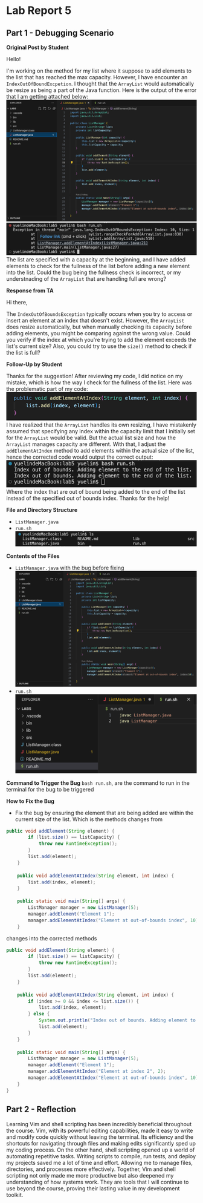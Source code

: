 # **Lab Report 5**
## **Part 1 - Debugging Scenario**

**Original Post by Student**

Hello!

I'm working on the method for my list where it suppose to add elements to the list that has reached the max capacity. However, I have encounter an `IndexOutOfBoundExcpetion`. I thought that the `ArrayList` would automatically be resize as being a part of the Java function. Here is the output of the error that I am getting attached below: 
![Image](error.png)
![Image](output1.png)
The list are specified with a capacity at the beginning, and I have added elements to check for the fullness of the list before adding a new element into the list. Could the bug being the fullness check is incorrect, or my understnading of the `ArrayList` that are handling full are wrong?

**Response from TA**

Hi there,

The `IndexOutOfBoundsException` typically occurs when you try to access or insert an element at an index that doesn't exist. However, the `ArrayList` does resize automatically, but when manually checking its capacity before adding elements, you might be comparing against the wrong value. Could you verify if the index at which you're trying to add the element exceeds the list's current size? Also, you could try to use the `size()` method to check if the list is full?

**Follow-Up by Student**

Thanks for the suggestion! After reviewing my code, I did notice on my mistake, which is how the way I check for the fullness of the list. Here was the problematic part of my code:
![Image](problem.png)
I have realized that the `ArrayList` handles its own resizing, I have mistakenly assumed that specifying any index within the capacity limit that I initially set for the `ArrayList` would be valid. But the actual list size and how the `ArrayList` manages capacity are different. With that, I adjust the `addElementAtIndex` method to add elements within the actual size of the list, hence the corrected code would output the correct output:
![Image](output2.png)
Where the index that are out of bound being added to the end of the list instead of the specified out of bounds index.
Thanks for the help!

**File and Directory Structure**
-   `ListManager.java`
-   `run.sh`
  ![Image](files.png)

**Contents of the Files**
- `ListManager.java` with the bug before fixing
  ![Image](error.png)
- `run.sh`
  ![Image](run.png)

**Command to Trigger the Bug**
`bash run.sh`, are the command to run in the terminal for the bug to be triggered

**How to Fix the Bug**
- Fix the bug by ensuring the element that are being added are within the current size of the list. Which is the methods changes from
```java
public void addElement(String element) {
        if (list.size() == listCapacity) {
            throw new RuntimeException();
        }
        list.add(element);
    }

    public void addElementAtIndex(String element, int index) {
        list.add(index, element);
    }

    public static void main(String[] args) {
        ListManager manager = new ListManager(5);
        manager.addElement("Element 1");
        manager.addElementAtIndex("Element at out-of-bounds index", 10);
    }
```
changes into the corrected methods
```java
public void addElement(String element) {
        if (list.size() == listCapacity) {
            throw new RuntimeException();
        }
        list.add(element);
    }

    public void addElementAtIndex(String element, int index) {
        if (index >= 0 && index <= list.size()) {
            list.add(index, element);
        } else {
            System.out.println("Index out of bounds. Adding element to the end of the list.");
            list.add(element);
        }
    }

    public static void main(String[] args) {
        ListManager manager = new ListManager(5);
        manager.addElement("Element 1");
        manager.addElementAtIndex("Element at index 2", 2);
        manager.addElementAtIndex("Element at out-of-bounds index", 10);
    }
}
```

## **Part 2 - Reflection**
Learning Vim and shell scripting has been incredibly beneficial throughout the course. Vim, with its powerful editing capabilities, made it easy to write and modify code quickly without leaving the terminal. Its efficiency and the shortcuts for navigating through files and making edits significantly sped up my coding process. On the other hand, shell scripting opened up a world of automating repetitive tasks. Writing scripts to compile, run tests, and deploy my projects saved me a lot of time and effort. Allowing me to manage files, directories, and processes more effectively. Together, Vim and shell scripting not only made me more productive but also deepened my understanding of how systems work. They are tools that I will continue to use beyond the course, proving their lasting value in my development toolkit.

